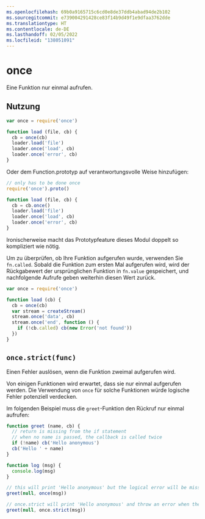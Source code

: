 ```yaml
---
ms.openlocfilehash: 69b0a9165715c6cd0e8de37ddb4abad94de2b102
ms.sourcegitcommit: e739004291428ce83f14b9d49f1e9dfaa3762dde
ms.translationtype: HT
ms.contentlocale: de-DE
ms.lasthandoff: 02/05/2022
ms.locfileid: "138051091"
---
```

# <a name="once"></a>once

Eine Funktion nur einmal aufrufen.

## <a name="usage"></a>Nutzung

```javascript
var once = require('once')

function load (file, cb) {
  cb = once(cb)
  loader.load('file')
  loader.once('load', cb)
  loader.once('error', cb)
}
```

Oder dem Function.prototyp auf verantwortungsvolle Weise hinzufügen:

```javascript
// only has to be done once
require('once').proto()

function load (file, cb) {
  cb = cb.once()
  loader.load('file')
  loader.once('load', cb)
  loader.once('error', cb)
}
```

Ironischerweise macht das Prototypfeature dieses Modul doppelt so kompliziert wie nötig.

Um zu überprüfen, ob Ihre Funktion aufgerufen wurde, verwenden Sie `fn.called`. Sobald die Funktion zum ersten Mal aufgerufen wird, wird der Rückgabewert der ursprünglichen Funktion in `fn.value` gespeichert, und nachfolgende Aufrufe geben weiterhin diesen Wert zurück.

```javascript
var once = require('once')

function load (cb) {
  cb = once(cb)
  var stream = createStream()
  stream.once('data', cb)
  stream.once('end', function () {
    if (!cb.called) cb(new Error('not found'))
  })
}
```

## `once.strict(func)`

Einen Fehler auslösen, wenn die Funktion zweimal aufgerufen wird.

Von einigen Funktionen wird erwartet, dass sie nur einmal aufgerufen werden. Die Verwendung von `once` für solche Funktionen würde logische Fehler potenziell verdecken.

Im folgenden Beispiel muss die `greet`-Funktion den Rückruf nur einmal aufrufen:

```javascript
function greet (name, cb) {
  // return is missing from the if statement
  // when no name is passed, the callback is called twice
  if (!name) cb('Hello anonymous')
  cb('Hello ' + name)
}

function log (msg) {
  console.log(msg)
}

// this will print 'Hello anonymous' but the logical error will be missed
greet(null, once(msg))

// once.strict will print 'Hello anonymous' and throw an error when the callback will be called the second time
greet(null, once.strict(msg))
```
